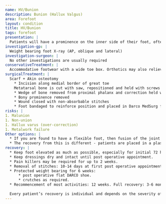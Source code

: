 ```yaml
---
name: HV/Bunion
description: Bunion (Hallux Valgus)
area: Forefoot
layout: condition
title: HV/Bunion
tags: forefoot
presentation: |
  Patients will have a prominence on the inner side of their foot, often associated with redness and pain. The great toe deviates laterally. The deformity usually becomes progressively worse with time. Patients may also experience pain under the ball of the foot (transfer metatarsalgia). 
investigation-gp: |
  Weight bearing foot X-ray (AP, oblique and lateral)
investigation-surgeon: |
  No other investigations are usually required
conservativeTreatment: |
  Accommodative footwear with a wide toe box. Orthotics may also relieve discomfort, especially if the patient has metatarsalgia.
surgicalTreatment: |
  Scarf + Akin osteotomy
    * Incision along medial border of great toe
    Metatarsal bone is cut with saw, repositioned and held with screws
    * Wedge of bone removed from proximal phalanx and correction held with staple
    * Bony prominence removed
    * Wound closed with non-absorbable stitches
    * Foot bandaged to reinforce position and placed in Darco MedSurg flat shoe
risks: |
1. Malunion
1. Non-union
1. Hallux varus (over-correction)
1. Metalwork failure
Other options: |
  * If you are found to have a flexible foot, then fusion of the joint above the bunion may be offered (tarsometatarsal arthrodesis or Lapidus procedure). 
  * The recovery from this is different - patients are placed in a plaster cast and require 6 weeks non-weightbearing.
recovery: |
  * Keep foot elevated as much as possible, especially for initial 72 hours
  * Keep dressings dry and intact until post operative appointment.
  * Pain killers may be required for up to 2 weeks.
  * Removal of stitches: 10-14 days at first post operative appointment.
  * Protected weight bearing for 6 weeks:
      * post operative flat DARCO shoe.
      * crutches as required.
  * Recommencement of most activities: 12 weeks. Full recovery: 3-6 months.
  
  Every patient’s recovery is individual and depends on the severity of the injury and the complexity of the surgery.
---
```

